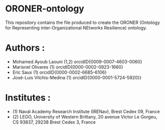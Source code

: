 # ORONER-ontology
This repository contains the file produced to create the ORONER (Ontology for Representing inter-Organizational NEtworks Resilience) ontology.

# Authors :
- Mohamed Ayoub Laouni (1,2) orcidID{0009-0007-4603-0060}
- Marisnel Olivares (1) orcidID{0000-0002-0923-1660}
- Eric Saux (1) orcidID{0000-0002-6685-6106}
- José-Luis Vilchis-Medina (1) orcidID{0000-0001-5724-5920}}

# Institutes :
- (1) Naval Academy Research Institute (IRENav), Brest Cedex 09, France
- (2) LEGO, University of Western Brittany, 20 avenue Victor Le Gorgeu, CS 93837, 29238 Brest Cedex 3, France
